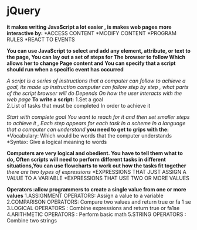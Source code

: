 #  jQuery 
**it makes writing JavaScript a lot easier , is makes web pages more interactive by:**
*ACCESS CONTENT
*MODIFY CONTENT
*PROGRAM RULES
*REACT TO EVENTS

**You can use JavaScript to  select and add any element, attribute, or text to the page, You can lay out a set of steps for The browser to follow Which allows her to change Page content and You can specify that a script should run when a specific event has occurred**

*A script is a series of instructions that a computer can follow to achieve a goal, its made up instruction computer can follow step by step  , what parts of the script browser will do Depends  On how the user interacts with the web page*
**To write a script:**
1.Set a goal  
2.List of tasks that must be completed In order to achieve it

*Start with complete goal You want to reach for it and then set smaller steps to achieve it , Each step appears for each task In a scheme In a language that a computer can understand*
**you need to get to grips with the:**
*Vocabulary: Which would be words that the computer understands
*Syntax: Give a logical meaning to words

**Computers are very logical and obedient. You have to tell them what to do, Often scripts will need to perform different tasks in different situations,You can use flowcharts to work out how the tasks fit together**
*there are two types of expressions*
*EXPRESSIONS THAT JUST ASSIGN A VALUE TO A VARIABLE
*EXPRESSIONS THAT USE TWO OR MORE VALUES 

**Operators :allow programmers to create a single value from one or more values**
1.ASSIGNMENT OPERATORS: Assign a value to a variable
2.COMPARISON OPERATORS: Compare two values and return true or fa 1 se
3.LOGICAL OPERATORS : Combine expressions and return true or fa1se
4.ARITHMETIC OPERATORS : Perform basic math
5.STRING OPERATORS : Combine two strings


